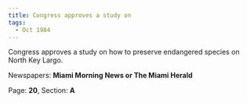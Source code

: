 ```yaml
---  
title: Congress approves a study on  
tags:  
  - Oct 1984  
---  
```

  
Congress approves a study on how to preserve endangered species on North Key Largo.  
  
Newspapers: **Miami Morning News or The Miami Herald**  
  
Page: **20**, Section: **A** 
